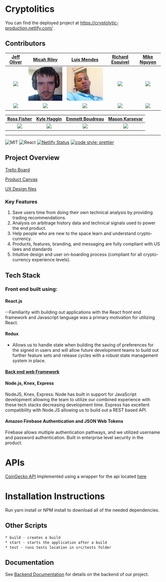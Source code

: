 # 
# Cryptolitics

You can find the deployed project at https://cryptolytic-production.netlify.com/ .

## Contributors

|                                             [Jeff Oliver](https://github.com/codeOfTheFuture)                                              |                                              [Micah Riley](https://github.com/micahriley88)                                               |                                               [Luis Mendes](https://github.com/cvlopes88)                                               |                                          [Richard Esquivel](https://github.com/RichardEsquivel)                                          |                                         [Mike Nguyen](https://github.com/mpvn30)                                         |
| :-------------------------------------------------------------------------------------------------------------------------------------: | :--------------------------------------------------------------------------------------------------------------------------------------: | :---------------------------------------------------------------------------------------------------------------------------------------: | :----------------------------------------------------------------------------------------------------------------------------: | :-------------------------------------------------------------------------------------------------------------------------: |
|                   [<img src="https://avatars2.githubusercontent.com/u/37121502?s=460&v=4" width = "200" />](https://github.com/codeOfTheFuture)                    |                   [<img src="src/images/profile-team19/micah.png" width = "200" />](https://github.com/micahriley88)                    |                     [<img src="src/images/profile-team19/luis.png" width = "200" />](https://github.com/cvlopes88)                     |               [<img src="https://avatars2.githubusercontent.com/u/48419097?s=460&v=4" width = "200" />](https://github.com/RichardEsquivel)                |  [<img src="https://avatars1.githubusercontent.com/u/48769068?s=460&v=4" width = "200" />](https://github.com/mpvn30)   |
|                         [<img src="https://github.com/favicon.ico" width="15"> ](https://github.com/codeOfTheFuture)                         |                          [<img src="https://github.com/favicon.ico" width="15"> ](https://github.com/micahriley88)                          |                           [<img src="https://github.com/favicon.ico" width="15"> ](https://github.com/cvlopes88)                           |                     [<img src="https://github.com/favicon.ico" width="15"> ](https://github.com/RichardEsquivel)                      |                   [<img src="https://github.com/favicon.ico" width="15"> ](https://github.com/mpvn30)                   |



|                                             [Ross Fisher](https://github.com/ross-fisher)                                              |                                              [Kyle Haggin](https://github.com/KyleHaggin/)                                              |                                               [Emmett Boudreau](https://github.com/emmettgb)                                                  |                                         [Mason Karsevar](https://github.com/karsevar)                                          |  
| :-------------------------------------------------------------------------------------------------------------------------------------: | :--------------------------------------------------------------------------------------------------------------------------------------: | :---------------------------------------------------------------------------------------------------------------------------------------: | :----------------------------------------------------------------------------------------------------------------------------: | 
|                         [<img src="https://github.com/favicon.ico" width="15"> ](https://github.com/ross-fisher)                         |                          [<img src="https://github.com/favicon.ico" width="15"> ](https://github.com/KyleHaggin)                          |                           [<img src="https://github.com/favicon.ico" width="15"> ](https://github.com/emmettgb)                           |                     [<img src="https://github.com/favicon.ico" width="15"> ](https://github.com/karsevar)                      |                                  
















                                          




---

![MIT](https://img.shields.io/packagist/l/doctrine/orm.svg)
![React](https://img.shields.io/badge/react-v16.12-blue.svg)
[![Netlify Status](https://api.netlify.com/api/v1/badges/b5c4db1c-b10d-42c3-b157-3746edd9e81d/deploy-status)](https://cryptolytic-production.netlify.com/)
[![code style: prettier](https://img.shields.io/badge/code_style-prettier-ff69b4.svg?style=flat-square)](https://github.com/prettier/prettier)

## Project Overview

[Trello Board](https://trello.com/b/aYIb0Xyi/labs-19-cryptolytic)

[Product Canvas](https://www.notion.so/e563b27ab8e94ce2a3f7b536fc365715?v=3781e3eb9e72447f9262ebacd1e21fa9)

[UX Design files](https://www.figma.com/file/M7U6cP1jLED6liHvhilPUQ/Labs17_Cryptolytic)



### Key Features

1. Save users time from doing their own technical analysis by providing trading recommendations.
2. Analysis on arbitrage history data and technical signals used to power the end product.
3. Help people who are new to the space learn and understand crypto-currency.
4. Products, features, branding, and messaging are fully compliant with US laws and standards
5. Intuitive design and user on-boarding process (compliant for all crypto-currency experience levels).

## Tech Stack

### Front end built using:

#### React.js

--Familiarity with building out applications with the React front end framework and Javascript language was a primary motivation for utilizing React.

#### Redux

- Allows us to handle state when building the saving of preferences for the signed in users and will allow future development teams to build out further feature sets and release cycles with a robust state management system in place.


#### [Back end web Framework](https://github.com/Lambda-School-Labs/cryptolytic-be)

#### Node.js, Knex, Express

NodeJS, Knex, Express: Node has built in support for JavaScript development allowing the team to utilize our combined experience with these tech stacks decreasing development time. Express has excellent compatibility with Node.JS allowing us to build out a REST based API.

#### Amazon Firebase Authentication and JSON Web Tokens
 Firebase allows multiple authentication pathways, and we utilized username and password authentication. Built in enterprise level security in the product.
# APIs
[CoinGecko API](https://www.coingecko.com/en/api) Implemented using a wrapper for the api located [here](https://github.com/miscavage/CoinGecko-API)

# Installation Instructions

Run yarn install or NPM install to download all of the needed dependencies.

## Other Scripts

    * build - creates a build
    * start - starts the application after a build
    * test - runs tests location in src/tests folder


## Documentation

See [Backend Documentation](*) for details on the backend of our project.